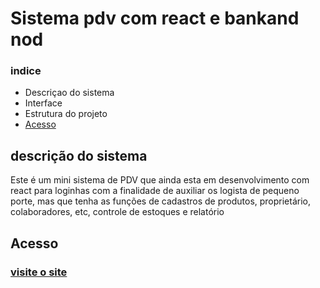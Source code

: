 <h1> Sistema pdv com react e bankand nod</h1>
<h3>indice</h3>
<ul>
  <li>Descriçao do sistema</li>
  <li>Interface</li>
<li>Estrutura do projeto</li>
<a href="#Acesso"><li>Acesso</li></a>

</ul>

<h2>descrição do sistema</h2>
<p> Este é um mini sistema de PDV que ainda esta em desenvolvimento com react para loginhas com a finalidade de auxiliar os logista de pequeno porte, mas que tenha as funções de cadastros de produtos, proprietário, colaboradores, etc, controle de estoques e relatório</p>
<h2>Acesso</h2>
<h3><a href="https://tiny-piroshki-88cc05.netlify.app" target="_blank" > visite o site</a></h3>

